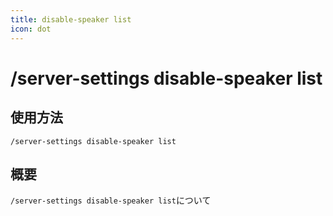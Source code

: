 ```yaml
---
title: disable-speaker list
icon: dot
---
```


# /server-settings disable-speaker list

## 使用方法
```
/server-settings disable-speaker list
```

## 概要
`/server-settings disable-speaker list`について
